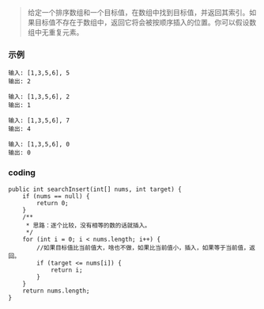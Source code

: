 >给定一个排序数组和一个目标值，在数组中找到目标值，并返回其索引。如果目标值不存在于数组中，返回它将会被按顺序插入的位置。你可以假设数组中无重复元素。

### 示例
```
输入: [1,3,5,6], 5
输出: 2

输入: [1,3,5,6], 2
输出: 1

输入: [1,3,5,6], 7
输出: 4

输入: [1,3,5,6], 0
输出: 0
```

### coding

```
public int searchInsert(int[] nums, int target) {
    if (nums == null) {
        return 0;
    }
    /**
     * 思路：逐个比较，没有相等的数的话就插入。
     */
    for (int i = 0; i < nums.length; i++) {
        //如果目标值比当前值大，啥也不做，如果比当前值小，插入，如果等于当前值，返回。
        if (target <= nums[i]) {
            return i;
        }
    }
    return nums.length;
}
```